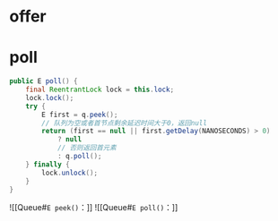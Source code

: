 
# offer

# poll

```java
public E poll() {
	final ReentrantLock lock = this.lock;
	lock.lock();
	try {
		E first = q.peek();
		// 队列为空或者首节点剩余延迟时间大于0，返回null
		return (first == null || first.getDelay(NANOSECONDS) > 0)
			? null
			// 否则返回首元素
			: q.poll();
	} finally {
		lock.unlock();
	}
}

```

![[Queue#`E peek()`：]]
![[Queue#`E poll()`：]]
